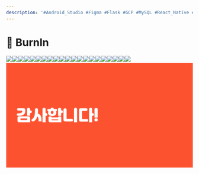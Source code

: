 ```yaml
---
description: '#Android_Studio #Figma #Flask #GCP #MySQL #React_Native #SQL'
---
```


# 👟 BurnIn

![](<../../../../.gitbook/assets/BurnIN최종발표 01.png>)![](<../../../../.gitbook/assets/BurnIN최종발표 02.png>)![](<../../../../.gitbook/assets/BurnIN최종발표 03 (1).png>)![](<../../../../.gitbook/assets/BurnIN최종발표 04 (1).png>)![](<../../../../.gitbook/assets/BurnIN최종발표 05 (1).png>)![](<../../../../.gitbook/assets/BurnIN최종발표 06 (1).png>)![](<../../../../.gitbook/assets/BurnIN최종발표 07 (1).png>)![](<../../../../.gitbook/assets/BurnIN최종발표 08 (1).png>)![](<../../../../.gitbook/assets/BurnIN최종발표 09 (1).png>)![](<../../../../.gitbook/assets/BurnIN최종발표 10 (1).png>)![](<../../../../.gitbook/assets/BurnIN최종발표 11 (1).png>)![](<../../../../.gitbook/assets/BurnIN최종발표 12 (1).png>)![](<../../../../.gitbook/assets/BurnIN최종발표 13 (1).png>)![](<../../../../.gitbook/assets/BurnIN최종발표 14 (1).png>)![](<../../../../.gitbook/assets/BurnIN최종발표 15 (1).png>)![](<../../../../.gitbook/assets/BurnIN최종발표 16 (1).png>)![](<../../../../.gitbook/assets/BurnIN최종발표 17 (1).png>)![](<../../../../.gitbook/assets/BurnIN최종발표 18 (1).png>)![](<../../../../.gitbook/assets/BurnIN최종발표 19 (1).png>)![](<../../../../.gitbook/assets/BurnIN최종발표 20 (1).png>)![](<../../../../.gitbook/assets/BurnIN최종발표 21 (1).png>)![](<../../../../.gitbook/assets/image (29).png>)
